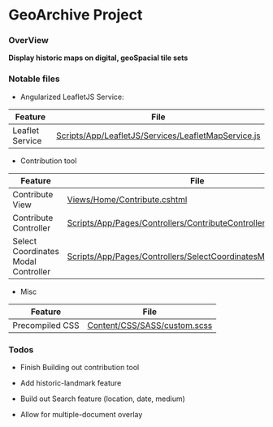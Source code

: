 # GeoArchive Project

### OverView
   **Display historic maps on digital, geoSpacial tile sets**
   
### Notable files
   
   - Angularized LeafletJS Service:
   
   | Feature | File |
   | ------ | ------ | 
   | Leaflet Service | [Scripts/App/LeafletJS/Services/LeafletMapService.js] |

   - Contribution tool
   
   | Feature | File |
   | ------ | ------ | 
   | Contribute View | [Views/Home/Contribute.cshtml] |
   | Contribute Controller | [Scripts/App/Pages/Controllers/ContributeController.js] |
   | Select Coordinates Modal Controller | [Scripts/App/Pages/Controllers/SelectCoordinatesModalController.js] |
   
   - Misc
   
   |Feature | File |
   | ------ | ------|
   | Precompiled CSS |  [Content/CSS/SASS/custom.scss] |
   
   ### Todos
   
   - Finish Building out contribution tool
   
   - Add historic-landmark feature
   
   - Build out Search feature (location, date, medium)
   
   - Allow for multiple-document overlay
   
   [Scripts/App/LeafletJS/Services/LeafletMapService.js]: <https://github.com/kmhoran/geoArchive/blob/master/CrudApp/Scripts/App/LeafletJS/Services/LeafletMapService.js>
   
   [Views/Home/Contribute.cshtml]: <https://github.com/kmhoran/geoArchive/blob/master/CrudApp/Views/Home/Contribute.cshtml>
  
  [Scripts/App/Pages/Controllers/ContributeController.js]: <https://github.com/kmhoran/geoArchive/blob/master/CrudApp/Scripts/App/Pages/Controllers/ContributeController.js>
   
   [Scripts/App/Pages/Controllers/SelectCoordinatesModalController.js]: <https://github.com/kmhoran/geoArchive/blob/master/CrudApp/Scripts/App/Pages/Controllers/SelectCoordinatesModalController.js>
   
   [Content/CSS/SASS/custom.scss]:
   <https://github.com/kmhoran/geoArchive/blob/master/CrudApp/Content/CSS/SASS/custom.scss>
